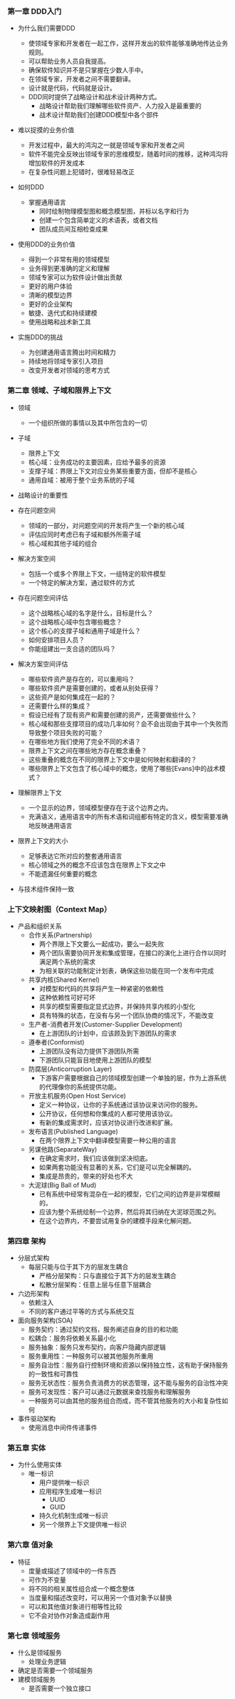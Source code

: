 ### 第一章 DDD入门
* 为什么我们需要DDD
  * 使领域专家和开发者在一起工作，这样开发出的软件能够准确地传达业务规则。
  * 可以帮助业务人员自我提高。
  * 确保软件知识并不是只掌握在少数人手中。
  * 在领域专家，开发者之间不需要翻译。
  * 设计就是代码，代码就是设计。
  * DDD同时提供了战略设计和战术设计两种方式。
    * 战略设计帮助我们理解哪些软件资产、人力投入是最重要的
    * 战术设计帮助我们创建DDD模型中各个部件
* 难以捉摸的业务价值
  * 开发过程中，最大的鸿沟之一就是领域专家和开发者之间
  * 软件不能完全反映出领域专家的思维模型，随着时间的推移，这种鸿沟将增加软件的开发成本
  * 在复杂性问题上犯错时，很难轻易改正

* 如何DDD
  * 掌握通用语言
    * 同时绘制物理模型图和概念模型图，并标以名字和行为
    * 创建一个包含简单定义的术语表，或者文档
    * 团队成员间互相检查成果
* 使用DDD的业务价值
  * 得到一个非常有用的领域模型
  * 业务得到更准确的定义和理解
  * 领域专家可以为软件设计做出贡献
  * 更好的用户体验
  * 清晰的模型边界
  * 更好的企业架构
  * 敏捷、迭代式和持续建模
  * 使用战略和战术新工具

* 实施DDD的挑战
  * 为创建通用语言腾出时间和精力
  * 持续地将领域专家引入项目
  * 改变开发者对领域的思考方式

### 第二章 领域、子域和限界上下文
* 领域
  * 一个组织所做的事情以及其中所包含的一切
* 子域
  * 限界上下文
  * 核心域：业务成功的主要因素，应给予最多的资源
  * 支撑子域：界限上下文对应业务某些重要方面，但却不是核心
  * 通用自域：被用于整个业务系统的子域
* 战略设计的重要性
* 存在问题空间
  * 领域的一部分，对问题空间的开发将产生一个新的核心域
  * 评估应同时考虑已有子域和额外所需子域
  * 核心域和其他子域的组合
* 解决方案空间
  * 包括一个或多个界限上下文，一组特定的软件模型
  * 一个特定的解决方案，通过软件的方式
* 存在问题空间评估
  * 这个战略核心域的名字是什么，目标是什么？
  * 这个战略核心域中包含哪些概念？
  * 这个核心的支撑子域和通用子域是什么？
  * 如何安排项目人员？
  * 你能组建出一支合适的团队吗？
* 解决方案空间评估
  * 哪些软件资产是存在的，可以重用吗？
  * 哪些软件资产是需要创建的，或者从别处获得？
  * 这些资产是如何集成在一起的？
  * 还需要什么样的集成？
  * 假设已经有了现有资产和需要创建的资产，还需要做些什么？
  * 核心域和那些支撑项目的成功几率如何？会不会出现由于其中一个失败而导致整个项目失败的可能？
  * 在哪些地方我们使用了完全不同的术语？
  * 限界上下文之间在哪些地方存在概念重叠？
  * 这些重叠的概念在不同的限界上下文中是如何映射和翻译的？
  * 哪些限界上下文包含了核心域中的概念，使用了哪些[Evans]中的战术模式？

* 理解限界上下文
  * 一个显示的边界，领域模型便存在于这个边界之内。
  * 充满语义，通用语言中的所有术语和词组都有特定的含义，模型需要准确地反映通用语言
* 限界上下文的大小
  * 足够表达它所对应的整套通用语言
  * 核心领域之外的概念不应该包含在限界上下文之中
  * 不能遗漏任何重要的概念
* 与技术组件保持一致

### 上下文映射图（Context Map）
* 产品和组织关系
  * 合作关系(Partnership)
    * 两个界限上下文要么一起成功，要么一起失败
    * 两个团队需要协同开发和集成管理，在接口的演化上进行合作以同时满足两个系统的需求
    * 为相关联的功能制定计划表，确保这些功能在同一个发布中完成
  * 共享内核(Shared Kernel)
    * 对模型和代码的共享将产生一种紧密的依赖性
    * 这种依赖性可好可坏
    * 共享的模型需要指定显式边界，并保持共享内核的小型化
    * 具有特殊的状态，在没有与另一个团队协商的情况下，不能改变
  * 生产者-消费者开发(Customer-Supplier Development)
    * 在上游团队的计划中，应该顾及到下游团队的需求
  * 遵奉者(Conformist)
    * 上游团队没有动力提供下游团队所需
    * 下游团队只能盲目地使用上游团队的模型
  * 防腐层(Anticorruption Layer)
    * 下游客户需要根据自己的领域模型创建一个单独的层，作为上游系统的代理像你的系统提供功能。
  * 开放主机服务(Open Host Service)
    * 定义一种协议，让你的子系统通过该协议来访问你的服务。
    * 公开协议，任何想和你集成的人都可使用该协议。
    * 有新的集成需求时，应该对协议进行改进和扩展。
  * 发布语言(Published Language)
    * 在两个限界上下文中翻译模型需要一种公用的语言
  * 另谋他路(SeparateWay)
    * 在确定需求时，我们应该做到坚决彻底。
    * 如果两套功能没有显著的关系，它们是可以完全解耦的。
    * 集成是昂贵的，带来的好处也不大
  * 大泥球(Big Ball of Mud)
    * 已有系统中经常有混杂在一起的模型，它们之间的边界是非常模糊的。
    * 应该为整个系统绘制一个边界，然后将其归纳在大泥球范围之列。
    * 在这个边界内，不要尝试用复杂的建模手段来化解问题。

### 第四章 架构
* 分层式架构
  * 每层只能与位于其下方的层发生耦合
    * 严格分层架构：只与直接位于其下方的层发生耦合
    * 松散分层架构：任意上层与任意下层耦合
* 六边形架构
  * 依赖注入
  * 不同的客户通过平等的方式与系统交互
* 面向服务架构(SOA)
  * 服务契约：通过契约文档，服务阐述自身的目的和功能
  * 松耦合：服务将依赖关系最小化
  * 服务抽象：服务只发布契约，向客户隐藏内部逻辑
  * 服务重用性：一种服务可以被其他服务所重用
  * 服务自治性：服务自行控制环境和资源以保持独立性，这有助于保持服务的一致性和可靠性
  * 服务无状态性：服务负责消费方的状态管理，这不能与服务的自治性冲突
  * 服务可发现性：客户可以通过元数据来查找服务和理解服务
  * 一种服务可以由其他的服务组合而成，而不管其他服务的大小和复杂性如何
* 事件驱动架构
  * 使用消息中间件传递事件

### 第五章 实体
* 为什么使用实体
  * 唯一标识
    * 用户提供唯一标识
    * 应用程序生成唯一标识
      * UUID
      * GUID
    * 持久化机制生成唯一标识
    * 另一个限界上下文提供唯一标识

### 第六章 值对象
* 特征
  * 度量或描述了领域中的一件东西
  * 可作为不变量
  * 将不同的相关属性组合成一个概念整体
  * 当度量和描述改变时，可以用另一个值对象予以替换
  * 可以和其他值对象进行相等性比较
  * 它不会对协作对象造成副作用

### 第七章 领域服务
* 什么是领域服务
  * 处理业务逻辑
* 确定是否需要一个领域服务
* 建模领域服务
  * 是否需要一个独立接口
